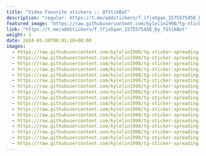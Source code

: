 ```yaml
---
title: "Video Favorite stickers :: @fStikBot"
description: "regular: https://t.me/addstickers/f_lfja5gan_1575575458_by_fStikBot"
featured_image: "https://raw.githubusercontent.com/kylelin1998/tg-sticker-spreading-worldwide-images/main/img/2206676a-a329-41e0-bf55-4740fab10fbd.jpg"
link: "https://t.me/addstickers/f_lfja5gan_1575575458_by_fStikBot"
weight: 3
date: 2024-01-30T08:01:28+08:00
images:
  - https://raw.githubusercontent.com/kylelin1998/tg-sticker-spreading-worldwide-images/main/img/2206676a-a329-41e0-bf55-4740fab10fbd.jpg
  - https://raw.githubusercontent.com/kylelin1998/tg-sticker-spreading-worldwide-images/main/img/1bc8d24e-4604-49af-9f1c-c0a1fcb14d77.jpg
  - https://raw.githubusercontent.com/kylelin1998/tg-sticker-spreading-worldwide-images/main/img/cd1ffdc4-cbdb-4588-805d-9a0c9fee4d11.jpg
  - https://raw.githubusercontent.com/kylelin1998/tg-sticker-spreading-worldwide-images/main/img/b2f60d46-75cf-46d3-8769-57aae59fb1f8.jpg
  - https://raw.githubusercontent.com/kylelin1998/tg-sticker-spreading-worldwide-images/main/img/26f9a343-811c-4464-913a-dfe03fdb29ab.jpg
  - https://raw.githubusercontent.com/kylelin1998/tg-sticker-spreading-worldwide-images/main/img/8e92896e-4ef3-44ea-a0cb-02c759969b34.jpg
  - https://raw.githubusercontent.com/kylelin1998/tg-sticker-spreading-worldwide-images/main/img/a80bd7f7-3762-416d-8433-2739de4d1c8f.jpg
  - https://raw.githubusercontent.com/kylelin1998/tg-sticker-spreading-worldwide-images/main/img/2d34721c-fea6-4c3b-b2c4-f9723f63a430.jpg
  - https://raw.githubusercontent.com/kylelin1998/tg-sticker-spreading-worldwide-images/main/img/f59ce1a1-c146-49b0-913a-402754f697fb.jpg
  - https://raw.githubusercontent.com/kylelin1998/tg-sticker-spreading-worldwide-images/main/img/64e35181-9def-401f-92ab-ab8f6e35b569.jpg
  - https://raw.githubusercontent.com/kylelin1998/tg-sticker-spreading-worldwide-images/main/img/228d9f7a-d8ee-4e07-be27-6443d4f4b14c.jpg
  - https://raw.githubusercontent.com/kylelin1998/tg-sticker-spreading-worldwide-images/main/img/7d1e2e5a-2a64-41e0-95fe-6482356ddca9.jpg
  - https://raw.githubusercontent.com/kylelin1998/tg-sticker-spreading-worldwide-images/main/img/c3a91e52-c3ef-4b49-b4f6-88d1ca55c65f.jpg
  - https://raw.githubusercontent.com/kylelin1998/tg-sticker-spreading-worldwide-images/main/img/e52553e0-6328-40a2-a76e-555509a983c5.jpg
  - https://raw.githubusercontent.com/kylelin1998/tg-sticker-spreading-worldwide-images/main/img/52fe61a5-4726-4e4b-b272-b050aa67df12.jpg
  - https://raw.githubusercontent.com/kylelin1998/tg-sticker-spreading-worldwide-images/main/img/36309af9-e9ad-4178-8d3c-f4f36dcbfc8c.jpg
  - https://raw.githubusercontent.com/kylelin1998/tg-sticker-spreading-worldwide-images/main/img/769ff878-071c-4ff4-84a7-948865ac976e.jpg
---
```

